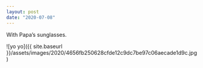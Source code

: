 ```yaml
---
layout: post
date: "2020-07-08"
---
```


With Papa’s sunglasses.

![yo yo]({{ site.baseurl }}/assets/images/2020/4656fb250628cfde12c9dc7be97c06aecade1d9c.jpg)
